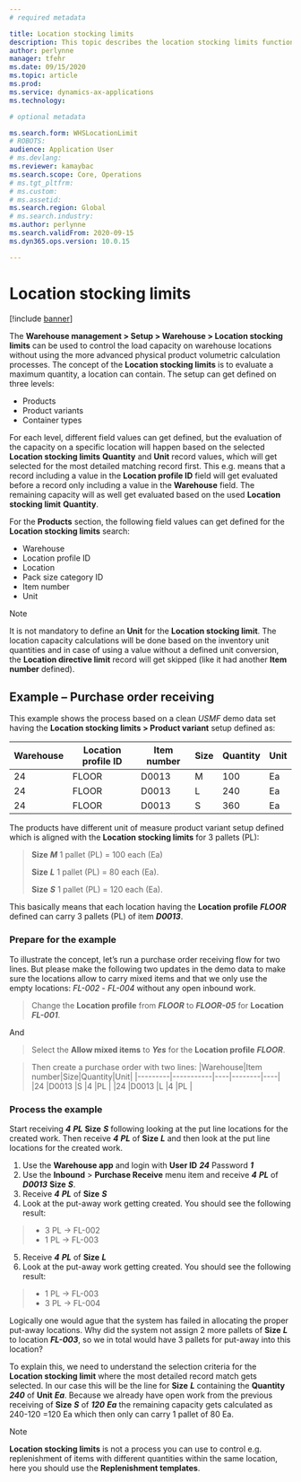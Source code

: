 ```yaml
---
# required metadata

title: Location stocking limits
description: This topic describes the location stocking limits functionality
author: perlynne
manager: tfehr
ms.date: 09/15/2020
ms.topic: article
ms.prod: 
ms.service: dynamics-ax-applications
ms.technology: 

# optional metadata

ms.search.form: WHSLocationLimit
# ROBOTS: 
audience: Application User
# ms.devlang: 
ms.reviewer: kamaybac
ms.search.scope: Core, Operations
# ms.tgt_pltfrm: 
# ms.custom: 
# ms.assetid: 
ms.search.region: Global
# ms.search.industry: 
ms.author: perlynne
ms.search.validFrom: 2020-09-15
ms.dyn365.ops.version: 10.0.15

---
```


# Location stocking limits

[!include [banner](../includes/banner.md)]

The  **Warehouse management \> Setup \> Warehouse \> Location stocking limits** can be used to control the load capacity on warehouse locations without using the more advanced physical product volumetric calculation processes.
The concept of the **Location stocking limits** is to evaluate a maximum quantity, a location can contain.
The setup can get defined on three levels:
-	Products
-	Product variants
-	Container types

For each level, different field values can get defined, but the evaluation of the capacity on a specific location will happen based on the selected **Location stocking limits** **Quantity** and **Unit** record values, which will get selected for the most detailed matching record first. This e.g. means that a record including a value in the **Location profile ID** field will get evaluated before a record only including a value in the **Warehouse** field. The remaining capacity will as well get evaluated based on the used **Location stocking limit** **Quantity**.

For the **Products** section, the following field values can get defined for the **Location stocking limits** search:
-	Warehouse
-	Location profile ID
-	Location
-	Pack size category ID
-	Item number
-	Unit

>[!Note]
> It is not mandatory to define an **Unit** for the **Location stocking limit**. The location capacity calculations will be done based on the inventory unit quantities and in case of using a value without a defined unit conversion, the **Location directive limit** record will get skipped (like it had another **Item number** defined).


## Example – Purchase order receiving

This example shows the process based on a clean _USMF_ demo data set having the **Location stocking limits \> Product variant** setup defined as:


|Warehouse|Location profile ID|Item number|Size|Quantity|Unit|
|---------|-------------------|-----------|----|--------|----|
|24       |FLOOR              |D0013      |M   |100     |Ea  |
|24       |FLOOR              |D0013      |L   |240     |Ea  |
|24       |FLOOR              |D0013      |S   |360     |Ea  |

The products have different unit of measure product variant setup defined which is aligned with the **Location stocking limits** for 3 pallets (PL):

> **Size** **_M_** 1 pallet (PL) = 100 each (Ea)
>
> **Size** **_L_** 1 pallet (PL) = 80 each (Ea). 
>
>**Size** **_S_** 1 pallet (PL) = 120 each (Ea). 

This basically means that each location having the **Location profile** **_FLOOR_** defined can carry 3 pallets (PL) of item **_D0013_**.

### Prepare for the example
To illustrate the concept, let’s run a purchase order receiving flow for two lines. But please make the following two updates in the demo data to make sure the locations allow to carry mixed items and that we only use the empty locations: _FL-002_ - _FL-004_ without any open inbound work.

> Change the **Location profile** from **_FLOOR_** to **_FLOOR-05_** for **Location** **_FL-001_**.

And

> Select the **Allow mixed items** to **_Yes_** for the **Location profile** **_FLOOR_**.

>Then create a purchase order with two lines:
>|Warehouse|Item number|Size|Quantity|Unit|
>|---------|-----------|----|--------|----|
>|24       |D0013      |S   |4       |PL  |
>|24       |D0013      |L   |4       |PL  |


### Process the example

Start receiving **_4_** **_PL_** **Size** **_S_** following looking at the put line locations for the created work.
Then receive **_4_** **_PL_** of **Size** **_L_** and then look at the put line locations for the created work.
1.	Use the **Warehouse app** and login with **User ID** **_24_** Password **_1_** 
2.	Use the **Inbound** \> **Purchase Receive** menu item and receive **_4_** **_PL_** of **_D0013_** **Size** **_S_**.
3.	Receive **_4_** **_PL_** of **Size** **_S_**
4.	Look at the put-away work getting created. You should see the following result:
> - 3 PL -> FL-002
> - 1 PL -> FL-003
5.	Receive **_4_** **_PL_** of **Size** **_L_**
6.	Look at the put-away work getting created. You should see the following result:
> - 1 PL -> FL-003
> -	3 PL -> FL-004

Logically one would ague that the system has failed in allocating the proper put-away locations. Why did the system not assign 2 more pallets of **Size** **_L_** to location **_FL-003_**, so we in total would have 3 pallets for put-away into this location?

To explain this, we need to understand the selection criteria for the **Location stocking limit** where the most detailed record match gets selected. In our case this will be the line for **Size** **_L_** containing the **Quantity** **_240_** of **Unit** **_Ea_**.
Because we already have open work from the previous receiving of **Size** **_S_**  of **_120_** **_Ea_** the remaining capacity gets calculated as 240-120 =120 Ea which then only can carry 1 pallet of 80 Ea.
> [!Note]
> **Location stocking limits** is not a process you can use to control e.g. replenishment of items with different quantities within the same location, here you should use the **Replenishment templates**.
